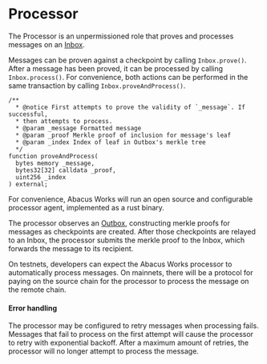 # Processor

The Processor is an unpermissioned role that proves and processes messages on an [Inbox](../messaging/inbox.md).

Messages can be proven against a checkpoint by calling `Inbox.prove()`. After a message has been proved, it can be processed by calling `Inbox.process()`. For convenience, both actions can be performed in the same transaction by calling `Inbox.proveAndProcess()`.

```solidity
/**
  * @notice First attempts to prove the validity of `_message`. If successful,
  * then attempts to process.
  * @param _message Formatted message
  * @param _proof Merkle proof of inclusion for message's leaf
  * @param _index Index of leaf in Outbox's merkle tree
  */
function proveAndProcess(
  bytes memory _message,
  bytes32[32] calldata _proof,
  uint256 _index
) external;
```

For convenience, Abacus Works will run an open source and configurable processor agent, implemented as a rust binary.

The processor observes an [Outbox](../messaging/outbox.md), constructing merkle proofs for messages as checkpoints are created. After those checkpoints are relayed to an Inbox, the processor submits the merkle proof to the Inbox, which forwards the message to its recipient.

On testnets, developers can expect the Abacus Works processor to automatically process messages. On mainnets, there will be a protocol for paying on the source chain for the processor to process the message on the remote chain.

#### Error handling

The processor may be configured to retry messages when processing fails. Messages that fail to process on the first attempt will cause the processor to retry with exponential backoff. After a maximum amount of retries, the processor will no longer attempt to process the message.
